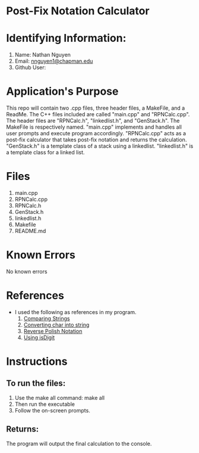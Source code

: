 # Post-Fix Notation Calculator
# Identifying Information:
1. Name: Nathan Nguyen
2. Email: nnguyen1@chapman.edu
3. Github User: 


# Application's Purpose

This repo will contain two .cpp files, three header files, a MakeFile, and a ReadMe. The C++ files included are called "main.cpp" and "RPNCalc.cpp". The header files are "RPNCalc.h", "linkedlist.h", and "GenStack.h". The MakeFile is respectively named. "main.cpp" implements and handles all user prompts and execute program accordingly. "RPNCalc.cpp" acts as a post-fix calculator that takes post-fix notation and returns the calculation. "GenStack.h" is a template class of a stack using a linkedlist. "linkedlist.h" is a template class for a linked list. 

# Files
1. main.cpp
4. RPNCalc.cpp
5. RPNCalc.h
8. GenStack.h
9. linkedlist.h
10. Makefile
11. README.md

# Known Errors
No known errors

# References

* I used the following as references in my program.
  1. [Comparing Strings](https://www.cplusplus.com/reference/string/string/compare/)
  2. [Converting char into string](https://www.techiedelight.com/convert-char-to-string-cpp)
  3. [Reverse Polish Notation](https://en.wikipedia.org/wiki/Reverse_Polish_notation)
  4. [Using isDigit](https://www.cplusplus.com/reference/cctype/isdigit/)

# Instructions
## To run the files:
1. Use the make all command:
make all
2. Then run the executable
3. Follow the on-screen prompts.
## Returns:
The program will output the final calculation to the console. 
